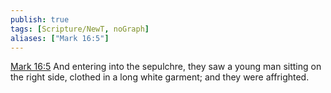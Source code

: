 ```yaml
---
publish: true
tags: [Scripture/NewT, noGraph]
aliases: ["Mark 16:5"]
---
```

[Mark 16:5](https://churchofjesuschrist.org/study/scriptures/nt/mark/16?lang=eng&id=p5#p5) And entering into the sepulchre, they saw a young man sitting on the right side, clothed in a long white garment; and they were affrighted.

